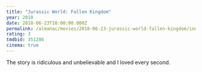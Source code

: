 ```yaml
---
title: "Jurassic World: Fallen Kingdom"
year: 2018
date: 2018-06-23T10:00:00.000Z
permalink: /almanac/movies/2018-06-23-jurassic-world-fallen-kingdom/index.html
rating: 3
tmdbid: 351286
cinema: true
---
```


The story is ridiculous and unbelievable and I loved every second.